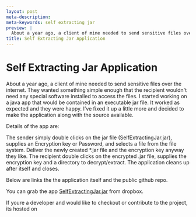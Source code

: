 ```yaml
---
layout: post
meta-description:
meta-keywords: self extracting jar
preview: |
  About a year ago, a client of mine needed to send sensitive files over the internet. They wanted something simple enough that the recipient wouldn't need any special software installed to access the files.
title: Self Extracting Jar Application
---
```

# Self Extracting Jar Application

About a year ago, a client of mine needed to send sensitive files over the internet. They wanted something simple enough that the recipient wouldn't need any special software installed to access the files. I started working on a java app that would be contained in an executable jar file. It worked as expected and they were happy. I’ve fixed it up a little more and decided to make the application along with the source available.

Details of the app are:

The sender simply double clicks on the jar file (SelfExtractingJar.jar), supplies an Encryption key or Password, and selects a file from the file system. Deliver the newly created \*.jar file and the encryption key anyway they like. The recipient double clicks on the encrypted .jar file, supplies the encryption key and a directory to decrypt/extract. The application cleans up after itself and closes.

Below are links the the application itself and the public github repo.

You can grab the app <a href="http://goo.gl/qjy4m" target="_blank" title="SelfExtractingJar.jar on dropbox">SelfExtractingJar.jar</a> from dropbox.

If youre a developer and would like to checkout or contribute to the project, its hosted on <a href="http://goo.gl/8edPo" target="_blank" title="Link to SelfExtractingJar on GitHub"></a>
